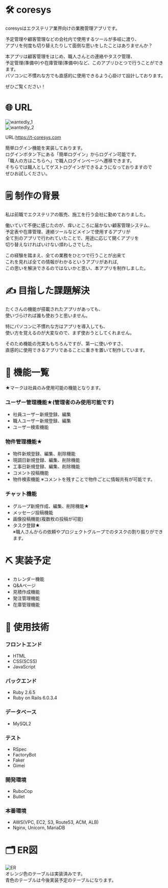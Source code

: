# 🛠 coresys
coresysはエクステリア業界向けの業務管理アプリです。  
  
予定管理や顧客管理などの会社内で使用するツールが多岐に渡り、  
アプリを何度も切り替えたりして面倒な思いをしたことはありませんか？  
  
本アプリは顧客管理をはじめ、職人さんとの連絡やタスク管理、  
予定管理(準備中)や在庫管理(準備中)など、このアプリひとつで行うことができます。  
パソコンに不慣れな方でも直感的に使用できるよう心掛けて設計しております。  
  
ぜひご覧ください！

# 🌐 URL
![wantedly_1](https://user-images.githubusercontent.com/75982790/109946157-4a5b0480-7d1b-11eb-8133-0d07086069f8.gif)  
![wantedly_2](https://user-images.githubusercontent.com/75982790/109949475-bb4feb80-7d1e-11eb-9f1c-256554e701a9.gif)  
  
URL:https://t-coresys.com  
  
簡単ログイン機能を実装しております。  
ログインボタン下にある「簡単ログイン」からログイン可能です。  
「職人の方はこちらへ」で職人ログインページへ遷移できます。  
そちらでは職人としてゲストログインができるようになっておりますので  
ぜひお試しください。

# 🗒 制作の背景
私は前職でエクステリアの販売、施工を行う会社に勤めておりました。  
  
働いていて不便に感じたのが、痒いところに届かない顧客管理システム、  
予定表や在庫管理、連絡ツールなどメインで使用するアプリが  
全て別のアプリで行われていたことで、用途に応じて開くアプリを  
切り替えなければいけない煩わしさでした。  
  
この経験を踏まえ、全ての業務をひとつで行うことが出来て  
これを見れば全ての情報がわかるというアプリがあれば,  
この思いを解決できるのではないかと思い、本アプリを制作しました。

# ✍️ 目指した課題解決
たくさんの機能が搭載されたアプリがあっても、  
使いづらければ誰も使おうと思いません。  
  
特にパソコンに不慣れな方はアプリを導入しても、  
使い方を覚えるのが大変なので、まず使おうとしてくれません。
  
そのため機能の充実ももちろんですが、第一に使いやすさ、  
直感的に使用できるアプリであることに重きを置いて制作しています。

# 🔩 機能一覧
★マークは社員のみ使用可能の機能となります。
### ユーザー管理機能★(管理者のみ使用可能です)
 - 社員ユーザー新規登録、編集
 - 職人ユーザー新規登録、編集
 - ユーザー検索機能
### 物件管理機能★
 - 物件新規登録、編集、削除機能
 - 現調日新規登録、編集、削除機能
 - 工事日新規登録、編集、削除機能
 - コメント投稿機能
 - 物件検索機能
     ※コメントを残すことで物件ごとに情報共有が可能です。
### チャット機能
 - グループ新規作成、編集、削除機能★
 - メッセージ投稿機能
 - 画像投稿機能(複数枚の投稿が可能)
 - タスク登録★  
    ※職人さんからの依頼やプロジェクトグループでのタスクの割り振りができます。

# ⛏ 実装予定
 - カレンダー機能
 - Q&Aページ
 - 見積作成機能
 - 発注管理機能
 - 在庫管理機能

# 📖 使用技術
### フロントエンド
 - HTML
 - CSS(SCSS)
 - JavaScript
### バックエンド
 - Ruby 2.6.5
 - Ruby on Rails 6.0.3.4
### データベース
 - MySQL2
### テスト
 - RSpec
 - FactoryBot
 - Faker
 - Gimei
### 開発環境
 - RuboCop
 - Bullet
### 本番環境
 - AWS(VPC, EC2, S3, Route53, ACM, ALB)
 - Nginx, Unicorn, MariaDB

# 🗂 ER図
![ER](https://user-images.githubusercontent.com/75982790/110082097-3e7d4a00-7dd0-11eb-9a02-df7eb2cc1424.png)  
オレンジ色のテーブルは実装済みです。  
青色のテーブルは今後実装予定のテーブルになります。